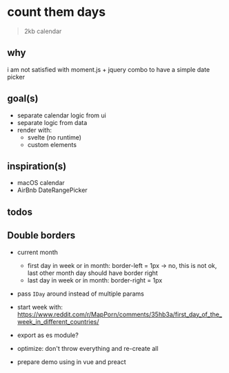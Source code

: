 # count them days

> 2kb calendar

## why

i am not satisfied with moment.js + jquery combo to have a simple date picker

## goal(s)

- separate calendar logic from ui
- separate logic from data
- render with:
  - svelte (no runtime)
  - custom elements

## inspiration(s)

- macOS calendar
- AirBnb DateRangePicker

## todos

## Double borders

- current month
  - first day in week or in month: border-left = 1px -> no, this is not ok, last other month day should have border right
  - last day in week or in month: border-right = 1px

- pass `IDay` around instead of multiple params
- start week with: https://www.reddit.com/r/MapPorn/comments/35hb3a/first_day_of_the_week_in_different_countries/
- export as es module?
- optimize: don't throw everything and re-create all
- prepare demo using in vue and preact


